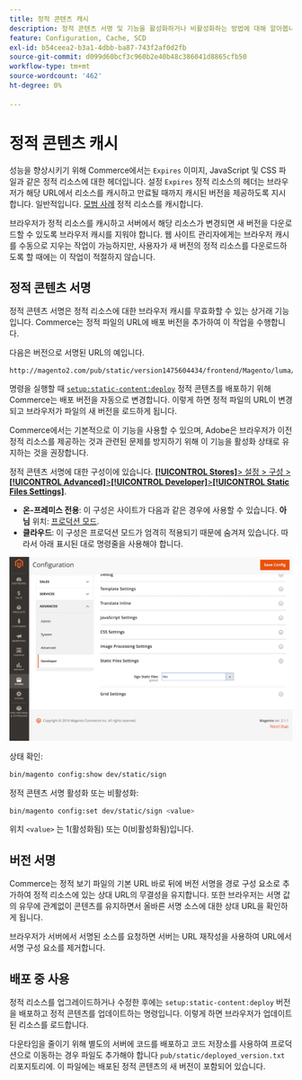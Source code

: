 ```yaml
---
title: 정적 콘텐츠 캐시
description: 정적 콘텐츠 서명 및 기능을 활성화하거나 비활성화하는 방법에 대해 알아봅니다.
feature: Configuration, Cache, SCD
exl-id: b54ceea2-b3a1-4dbb-ba87-743f2af0d2fb
source-git-commit: d099d60bcf3c960b2e40b48c386041d8865cfb50
workflow-type: tm+mt
source-wordcount: '462'
ht-degree: 0%

---
```


# 정적 콘텐츠 캐시

성능을 향상시키기 위해 Commerce에서는 `Expires` 이미지, JavaScript 및 CSS 파일과 같은 정적 리소스에 대한 헤더입니다.
설정 `Expires` 정적 리소스의 헤더는 브라우저가 해당 URL에서 리소스를 캐시하고 만료될 때까지 캐시된 버전을 제공하도록 지시합니다.
일반적입니다. [모범 사례](https://developer.yahoo.com/performance/rules.html#expires=) 정적 리소스를 캐시합니다.

브라우저가 정적 리소스를 캐시하고 서버에서 해당 리소스가 변경되면 새 버전을 다운로드할 수 있도록 브라우저 캐시를 지워야 합니다.
웹 사이트 관리자에게는 브라우저 캐시를 수동으로 지우는 작업이 가능하지만, 사용자가 새 버전의 정적 리소스를 다운로드하도록 할 때에는 이 작업이 적절하지 않습니다.

## 정적 콘텐츠 서명

정적 콘텐츠 서명은 정적 리소스에 대한 브라우저 캐시를 무효화할 수 있는 상거래 기능입니다.
Commerce는 정적 파일의 URL에 배포 버전을 추가하여 이 작업을 수행합니다.

다음은 버전으로 서명된 URL의 예입니다.

```terminal
http://magento2.com/pub/static/version1475604434/frontend/Magento/luma/en_US/images/logo.svg
```

명령을 실행할 때 [`setup:static-content:deploy`](../cli/static-view-file-deployment.md) 정적 콘텐츠를 배포하기 위해 Commerce는 배포 버전을 자동으로 변경합니다.
이렇게 하면 정적 파일의 URL이 변경되고 브라우저가 파일의 새 버전을 로드하게 됩니다.

Commerce에서는 기본적으로 이 기능을 사용할 수 있으며, Adobe은 브라우저가 이전 정적 리소스를 제공하는 것과 관련된 문제를 방지하기 위해 이 기능을 활성화 상태로 유지하는 것을 권장합니다.

정적 콘텐츠 서명에 대한 구성이에 있습니다. [**[!UICONTROL Stores]**> 설정 > 구성 >**[!UICONTROL Advanced]**>**[!UICONTROL Developer]**>**[!UICONTROL Static Files Settings]**](https://docs.magento.com/user-guide/system/static-file-signature.html).

- **온-프레미스 전용**: 이 구성은 사이트가 다음과 같은 경우에 사용할 수 있습니다. **아님** 위치: [프로덕션 모드](https://experienceleague.adobe.com/docs/commerce-operations/configuration-guide/setup/application-modes.html#production-mode).
- **클라우드**: 이 구성은 프로덕션 모드가 엄격히 적용되기 때문에 숨겨져 있습니다. 따라서 아래 표시된 대로 명령줄을 사용해야 합니다.

![정적 파일 설정](../../assets/configuration/static-files-settings.png)

상태 확인:

```bash
bin/magento config:show dev/static/sign
```

정적 콘텐츠 서명 활성화 또는 비활성화:

```bash
bin/magento config:set dev/static/sign <value>
```

위치 `<value>` 는 1(활성화됨) 또는 0(비활성화됨)입니다.

## 버전 서명

Commerce는 정적 보기 파일의 기본 URL 바로 뒤에 버전 서명을 경로 구성 요소로 추가하여 정적 리소스에 있는 상대 URL의 무결성을 유지합니다.
또한 브라우저는 서명 값의 유무에 관계없이 콘텐츠를 유지하면서 올바른 서명 소스에 대한 상대 URL을 확인하게 됩니다.

브라우저가 서버에서 서명된 소스를 요청하면 서버는 URL 재작성을 사용하여 URL에서 서명 구성 요소를 제거합니다.

## 배포 중 사용

정적 리소스를 업그레이드하거나 수정한 후에는 `setup:static-content:deploy` 버전을 배포하고 정적 콘텐츠를 업데이트하는 명령입니다. 이렇게 하면 브라우저가 업데이트된 리소스를 로드합니다.

다운타임을 줄이기 위해 별도의 서버에 코드를 배포하고 코드 저장소를 사용하여 프로덕션으로 이동하는 경우 파일도 추가해야 합니다 `pub/static/deployed_version.txt` 리포지토리에.
이 파일에는 배포된 정적 콘텐츠의 새 버전이 포함되어 있습니다.

